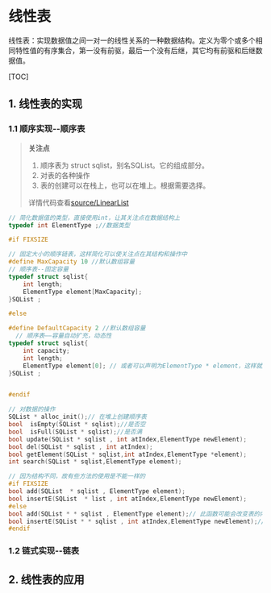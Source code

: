 # 线性表

线性表：实现数据值之间一对一的线性关系的一种数据结构。定义为零个或多个相同特性值的有序集合，第一没有前驱，最后一个没有后继，其它均有前驱和后继数据值。



[TOC]

## 1. 线性表的实现

### 1.1 顺序实现--顺序表

>**关注点**
>
>1. 顺序表为 struct sqlist，别名SQList。它的组成部分。
>2. 对表的各种操作
>3. 表的创建可以在栈上，也可以在堆上。根据需要选择。
>
>详情代码查看[source/LinearList](./source/LinearList/SequenceList.h)

```c
// 简化数据值的类型，直接使用int，让其关注点在数据结构上
typedef int ElementType ;//数据类型

#if FIXSIZE

// 固定大小的顺序链表，这样简化可以使关注点在其结构和操作中
#define MaxCapacity 10 //默认数组容量
// 顺序表--固定容量
typedef struct sqlist{
    int length;
    ElementType element[MaxCapacity];
}SQList ;

#else

#define DefaultCapacity 2 //默认数组容量
  // 顺序表——容量自动扩充，动态性
typedef struct sqlist{
    int capacity;
    int length;
    ElementType element[0]; // 或者可以声明为ElementType * element，这样就是一个指向数组的指针。
}SQList ;


#endif

// 对数据的操作
SQList * alloc_init();// 在堆上创建顺序表
bool  isEmpty(SQList * sqlist);//是否空
bool  isFull(SQList * sqlist);//是否满
bool update(SQList * sqlist , int atIndex,ElementType newElement);
bool del(SQList * sqlist , int atIndex);
bool getElement(SQList * sqlist,int atIndex,ElementType *element);
int search(SQList * sqlist,ElementType element);

// 因为结构不同，故有些方法的使用是不能一样的
#if FIXSIZE
bool add(SQList  * sqlist , ElementType element);
bool insertE(SQList  * list , int atIndex,ElementType newElement);
#else
bool add(SQList * * sqlist , ElementType element);// 此函数可能会改变表的内存，故需要传指针变量的地址
bool insertE(SQList * * sqlist , int atIndex,ElementType newElement);// 此函数可能会改变表的内存，故需要传指针变量的地址
#endif
```





### 1.2 链式实现--链表





## 2. 线性表的应用

